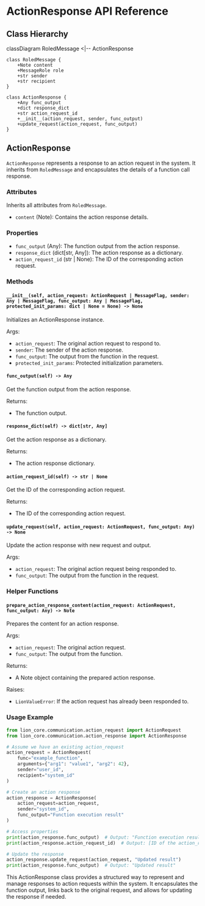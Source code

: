 # ActionResponse API Reference

## Class Hierarchy

<antArtifact identifier="action-response-class-hierarchy" type="application/vnd.ant.mermaid" title="ActionResponse Class Hierarchy">
classDiagram
    RoledMessage <|-- ActionResponse

    class RoledMessage {
        +Note content
        +MessageRole role
        +str sender
        +str recipient
    }

    class ActionResponse {
        +Any func_output
        +dict response_dict
        +str action_request_id
        +__init__(action_request, sender, func_output)
        +update_request(action_request, func_output)
    }


## ActionResponse

`ActionResponse` represents a response to an action request in the system. It inherits from `RoledMessage` and encapsulates the details of a function call response.

### Attributes

Inherits all attributes from `RoledMessage`.

- `content` (Note): Contains the action response details.

### Properties

- `func_output` (Any): The function output from the action response.
- `response_dict` (dict[str, Any]): The action response as a dictionary.
- `action_request_id` (str | None): The ID of the corresponding action request.

### Methods

#### `__init__(self, action_request: ActionRequest | MessageFlag, sender: Any | MessageFlag, func_output: Any | MessageFlag, protected_init_params: dict | None = None) -> None`

Initializes an ActionResponse instance.

Args:
- `action_request`: The original action request to respond to.
- `sender`: The sender of the action response.
- `func_output`: The output from the function in the request.
- `protected_init_params`: Protected initialization parameters.

#### `func_output(self) -> Any`

Get the function output from the action response.

Returns:
- The function output.

#### `response_dict(self) -> dict[str, Any]`

Get the action response as a dictionary.

Returns:
- The action response dictionary.

#### `action_request_id(self) -> str | None`

Get the ID of the corresponding action request.

Returns:
- The ID of the corresponding action request.

#### `update_request(self, action_request: ActionRequest, func_output: Any) -> None`

Update the action response with new request and output.

Args:
- `action_request`: The original action request being responded to.
- `func_output`: The output from the function in the request.

### Helper Functions

#### `prepare_action_response_content(action_request: ActionRequest, func_output: Any) -> Note`

Prepares the content for an action response.

Args:
- `action_request`: The original action request.
- `func_output`: The output from the function.

Returns:
- A Note object containing the prepared action response.

Raises:
- `LionValueError`: If the action request has already been responded to.

### Usage Example

```python
from lion_core.communication.action_request import ActionRequest
from lion_core.communication.action_response import ActionResponse

# Assume we have an existing action_request
action_request = ActionRequest(
    func="example_function",
    arguments={"arg1": "value1", "arg2": 42},
    sender="user_id",
    recipient="system_id"
)

# Create an action response
action_response = ActionResponse(
    action_request=action_request,
    sender="system_id",
    func_output="Function execution result"
)

# Access properties
print(action_response.func_output)  # Output: "Function execution result"
print(action_response.action_request_id)  # Output: [ID of the action_request]

# Update the response
action_response.update_request(action_request, "Updated result")
print(action_response.func_output)  # Output: "Updated result"
```

This ActionResponse class provides a structured way to represent and manage responses to action requests within the system. It encapsulates the function output, links back to the original request, and allows for updating the response if needed.
